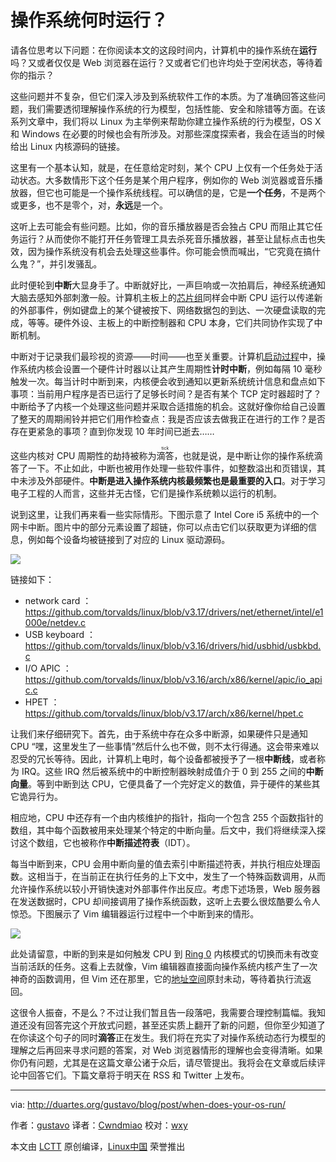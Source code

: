 操作系统何时运行？
============================================================

请各位思考以下问题：在你阅读本文的这段时间内，计算机中的操作系统在**运行**吗？又或者仅仅是 Web 浏览器在运行？又或者它们也许均处于空闲状态，等待着你的指示？

这些问题并不复杂，但它们深入涉及到系统软件工作的本质。为了准确回答这些问题，我们需要透彻理解操作系统的行为模型，包括性能、安全和除错等方面。在该系列文章中，我们将以 Linux 为主举例来帮助你建立操作系统的行为模型，OS X 和 Windows 在必要的时候也会有所涉及。对那些深度探索者，我会在适当的时候给出 Linux 内核源码的链接。

这里有一个基本认知，就是，在任意给定时刻，某个 CPU 上仅有一个任务处于活动状态。大多数情形下这个任务是某个用户程序，例如你的 Web 浏览器或音乐播放器，但它也可能是一个操作系统线程。可以确信的是，它是**一个任务**，不是两个或更多，也不是零个，对，**永远**是一个。

这听上去可能会有些问题。比如，你的音乐播放器是否会独占 CPU 而阻止其它任务运行？从而使你不能打开任务管理工具去杀死音乐播放器，甚至让鼠标点击也失效，因为操作系统没有机会去处理这些事件。你可能会愤而喊出，“它究竟在搞什么鬼？”，并引发骚乱。

此时便轮到**中断**大显身手了。中断就好比，一声巨响或一次拍肩后，神经系统通知大脑去感知外部刺激一般。计算机主板上的[芯片组][1]同样会中断 CPU 运行以传递新的外部事件，例如键盘上的某个键被按下、网络数据包的到达、一次硬盘读取的完成，等等。硬件外设、主板上的中断控制器和 CPU 本身，它们共同协作实现了中断机制。

中断对于记录我们最珍视的资源——时间——也至关重要。计算机[启动过程][2]中，操作系统内核会设置一个硬件计时器以让其产生周期性**计时中断**，例如每隔 10 毫秒触发一次。每当计时中断到来，内核便会收到通知以更新系统统计信息和盘点如下事项：当前用户程序是否已运行了足够长时间？是否有某个 TCP 定时器超时了？中断给予了内核一个处理这些问题并采取合适措施的机会。这就好像你给自己设置了整天的周期闹铃并把它们用作检查点：我是否应该去做我正在进行的工作？是否存在更紧急的事项？直到你发现 10 年时间已逝去……

这些内核对 CPU 周期性的劫持被称为<ruby>滴答<rt>tick</rt></ruby>，也就是说，是中断让你的操作系统滴答了一下。不止如此，中断也被用作处理一些软件事件，如整数溢出和页错误，其中未涉及外部硬件。**中断是进入操作系统内核最频繁也是最重要的入口**。对于学习电子工程的人而言，这些并无古怪，它们是操作系统赖以运行的机制。

说到这里，让我们再来看一些实际情形。下图示意了 Intel Core i5 系统中的一个网卡中断。图片中的部分元素设置了超链，你可以点击它们以获取更为详细的信息，例如每个设备均被链接到了对应的 Linux 驱动源码。

![](http://duartes.org/gustavo/blog/img/os/hardware-interrupt.png)

链接如下：

- network card ： https://github.com/torvalds/linux/blob/v3.17/drivers/net/ethernet/intel/e1000e/netdev.c
- USB keyboard ： https://github.com/torvalds/linux/blob/v3.16/drivers/hid/usbhid/usbkbd.c
- I/O APIC ： https://github.com/torvalds/linux/blob/v3.16/arch/x86/kernel/apic/io_apic.c
- HPET ： https://github.com/torvalds/linux/blob/v3.17/arch/x86/kernel/hpet.c

让我们来仔细研究下。首先，由于系统中存在众多中断源，如果硬件只是通知 CPU “嘿，这里发生了一些事情”然后什么也不做，则不太行得通。这会带来难以忍受的冗长等待。因此，计算机上电时，每个设备都被授予了一根**中断线**，或者称为 IRQ。这些 IRQ 然后被系统中的中断控制器映射成值介于 0 到 255 之间的**中断向量**。等到中断到达 CPU，它便具备了一个完好定义的数值，异于硬件的某些其它诡异行为。

相应地，CPU 中还存有一个由内核维护的指针，指向一个包含 255 个函数指针的数组，其中每个函数被用来处理某个特定的中断向量。后文中，我们将继续深入探讨这个数组，它也被称作**中断描述符表**（IDT）。

每当中断到来，CPU 会用中断向量的值去索引中断描述符表，并执行相应处理函数。这相当于，在当前正在执行任务的上下文中，发生了一个特殊函数调用，从而允许操作系统以较小开销快速对外部事件作出反应。考虑下述场景，Web 服务器在发送数据时，CPU 却间接调用了操作系统函数，这听上去要么很炫酷要么令人惊恐。下图展示了 Vim 编辑器运行过程中一个中断到来的情形。

![](http://duartes.org/gustavo/blog/img/os/vim-interrupted.png)

此处请留意，中断的到来是如何触发 CPU 到 [Ring 0][3] 内核模式的切换而未有改变当前活跃的任务。这看上去就像，Vim 编辑器直接面向操作系统内核产生了一次神奇的函数调用，但 Vim 还在那里，它的[地址空间][4]原封未动，等待着执行流返回。

这很令人振奋，不是么？不过让我们暂且告一段落吧，我需要合理控制篇幅。我知道还没有回答完这个开放式问题，甚至还实质上翻开了新的问题，但你至少知道了在你读这个句子的同时**滴答**正在发生。我们将在充实了对操作系统动态行为模型的理解之后再回来寻求问题的答案，对 Web 浏览器情形的理解也会变得清晰。如果你仍有问题，尤其是在这篇文章公诸于众后，请尽管提出。我将会在文章或后续评论中回答它们。下篇文章将于明天在 RSS 和 Twitter 上发布。

--------------------------------------------------------------------------------

via: http://duartes.org/gustavo/blog/post/when-does-your-os-run/

作者：[gustavo][a]
译者：[Cwndmiao](https://github.com/Cwndmiao)
校对：[wxy](https://github.com/wxy)

本文由 [LCTT](https://github.com/LCTT/TranslateProject) 原创编译，[Linux中国](https://linux.cn/) 荣誉推出

[a]:http://duartes.org/gustavo/blog/about/
[1]:http://duartes.org/gustavo/blog/post/motherboard-chipsets-memory-map
[2]:http://duartes.org/gustavo/blog/post/kernel-boot-process
[3]:http://duartes.org/gustavo/blog/post/cpu-rings-privilege-and-protection
[4]:http://duartes.org/gustavo/blog/post/anatomy-of-a-program-in-memory
[5]:http://feeds.feedburner.com/GustavoDuarte
[6]:http://twitter.com/food4hackers
